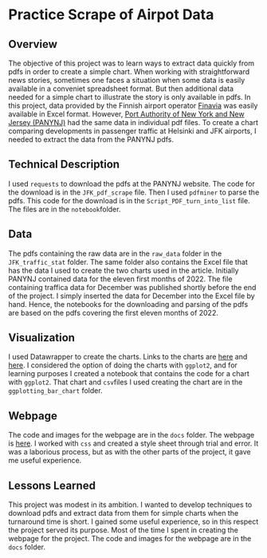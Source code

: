 # Practice Scrape of Airpot Data
## Overview
The objective of this project was to learn ways to extract data quickly from pdfs in order to create a simple chart. When working with straightforward news stories, sometimes one faces a situation when some data is easily available in a conveniet spreadsheet format. But then additional data needed for a simple chart to illustrate the story is only available in pdfs. In this project, data provided by the Finnish airport operator [Finavia](https://www.finavia.fi/en/about-finavia/about-air-traffic/traffic-statistics/traffic-statistics-year) was easily available in Excel format. However, [Port Authority of New York and New Jersey (PANYNJ)](https://www.panynj.gov/airports/en/statistics-general-info.html) had the same data in individual pdf files. To create a chart comparing developments in passenger traffic at Helsinki and JFK airports, I needed to extract the data from the PANYNJ pdfs.
## Technical Description
I used `requests` to download the pdfs at the PANYNJ website. The code for the download is in the `JFK_pdf_scrape` file. Then I used `pdfminer` to parse the pdfs. This code for the download is in the `Script_PDF_turn_into_list` file. The files are in the `notebook`folder.
## Data
The pdfs containing the raw data are in the `raw_data` folder in the `JFK_traffic_stat` folder. The same folder also contains the Excel file that has the data I used to create the two charts used in the article. Initially PANYNJ contained data for the eleven first months of 2022. The file containing traffica data for December was published shortly before the end of the project. I simply inserted the data for December into the Excel file by hand. Hence, the notebooks for the downloading and parsing of the pdfs are based on the pdfs covering the first eleven months of 2022.
## Visualization
 I used Datawrapper to create the charts. Links to the charts are [here](https://datawrapper.dwcdn.net/C1gsO/4/) and [here](https://datawrapper.dwcdn.net/dIebF/4/). I considered the option of doing the charts with `ggplot2`, and for learning purposes I created a notebook that contains the code for a chart with `ggplot2`. That chart and `csv`files I used creating the chart are in the `ggplotting_bar_chart` folder.
## Webpage
The code and images for the webpage are in the `docs` folder. The webpage is [here](https://juhanarossi.github.io/PANYNJ-airport-stat-scrape/). I worked with `css` and created a style sheet through trial and error. It was a laborious process, but as with the other parts of the project, it gave me useful experience.
## Lessons Learned
This project was modest in its ambition. I wanted to develop techniques to download pdfs and extract data from them for simple charts when the turnaround time is short. I gained some useful experience, so in this respect the project served its purpose. Most of the time I spent in creating the webpage for the project. The code and images for the webpage are in the `docs` folder.